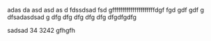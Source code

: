 adas da asd 
asd as
d 
fdssdsad
fsd
gfffffffffffffffffffffdgf fgd
 gdf
 gdf
g dfsadasdsad
g 
dfg
 dfg dfg dfg dfg dfgdfgdfg

sadsad 34 3242
gfhgfh
